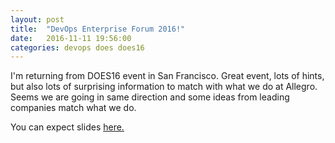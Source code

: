```yaml
---
layout: post
title:  "DevOps Enterprise Forum 2016!"
date:   2016-11-11 19:56:00
categories: devops does does16
---
```


I'm returning from DOES16 event in San Francisco. Great event, lots of hints, but also lots of surprising information to match with what we do at Allegro. Seems we are going in same direction and some ideas from leading companies match what we do.

You can expect slides [here.](http://www.slideshare.net/ITRevolution)

<!--more-->

